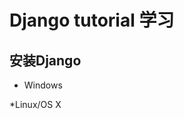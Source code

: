 Django tutorial 学习  
===========================

安装Django  
---------------------------
* Windows  


*Linux/OS X  

